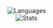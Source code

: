 <div align="center">
  <img src="https://github-readme-stats.vercel.app/api/top-langs/?username=tcd&layout=compact&theme=onedark" alt="Languages"/>
  <br/>
  <img src="https://github-readme-stats.vercel.app/api?username=tcd&theme=onedark&count_private=true&show_icons=true" alt="Stats"/>
</div>
